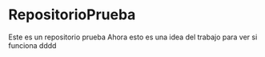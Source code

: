 # RepositorioPrueba
Este es un repositorio prueba 
Ahora esto es una idea del trabajo para ver si funciona
dddd